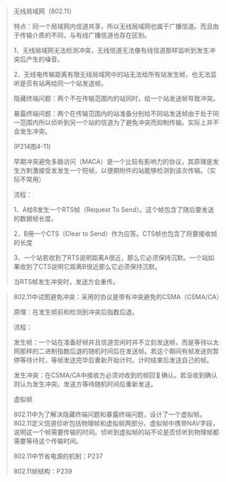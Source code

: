 > 无线局域网（802.11）
>
> 特点：同一个局域网内信道共享，所以无线局域网也属于广播信道。而且由于传输介质的不同，与有线广播信道也存在区别。
>
> 1、无线局域网无法检测冲突，无线信道无法像有线信道那样监听到发生冲突后产生的噪音。
>
> 2、无线电传输距离有限无线局域网中的站无法给所有站发生帧，也无法监听是否有站再给同一个站发送帧。
>
> 隐藏终端问题：两个不在传输范围内的站同时，给一个站发送帧导致冲突。
>
> 暴露终端问题：两个在传输范围内的站准备分别给不同站发送帧由于处于同一范围内所以侦听到另一个站的信道为了避免冲突而抑制传输。实际上并不会发生冲突。
>
> (P214图4-11)
>
> 早期冲突避免多路访问（MACA）是一个比较有影响力的协议，其原理是发生方刺激接受发发生一个短帧，以便期附件的站能够检测到该次传输。（实际不常用）
>
> 流程：
>
> 1、A给B发生一个RTS帧（Request To Send）。这个帧包含了随后要发送的数据帧长度。
>
> 2、B用一个CTS（Clear to Send）作为应答。CTS帧也包含了将要接收帧的长度
>
> 3、一个站若收到了RTS说明距离A很近，那么它必须保持沉默。一个站如果收到了CTS说明它距离B很近那么它必须保持沉默。
>
> 当RTS帧发生冲突时，发送方会重传。

> 802.11中试图避免冲突：采用的协议是带有冲突避免的CSMA（CSMA/CA）
>
> 原理：在发生帧前和检测到冲突后指数后退。
>
> 流程：
>
> 发生帧：一个站在准备好帧并且信道空闲时并不立刻发送帧，而是等待以太网那样的二进制指数后退的随机时间后在发送帧。若这个期间有帧发送则暂停等待计时，等帧发送完毕后重新开始计时。计时结束后发送自己的帧。
>
> 发生冲突：在CSMA/CA中接收方必须对收到的帧回复确认。若没收到确认则认为发生冲突。发送方等待随机时间后重新发送。
>
> 虚拟帧
>
> 802.11中为了解决隐藏终端问题和暴露终端问题，设计了一个虚拟帧。802.11定义信道侦听包括物理帧和虚拟帧两部分。虚拟帧中携带NAV字段，说明这一个帧需要传输的时间。侦听到虚拟帧的站不论是否侦听到物理帧都需要等待这个传输时间。
>
> 802.11中节省电源的机制：P237
>
> 802.11帧结构：P239